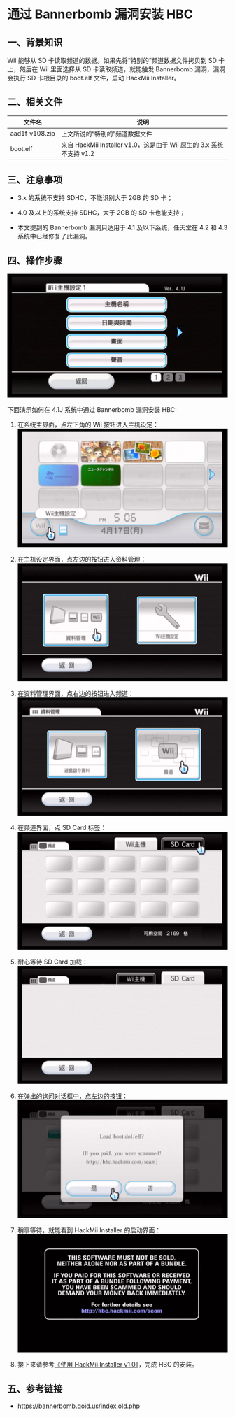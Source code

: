 # 通过 Bannerbomb 漏洞安装 HBC


## 一、背景知识

Wii 能够从 SD 卡读取频道的数据。如果先将“特别的”频道数据文件拷贝到 SD 卡上，然后在 Wii 里面选择从 SD 卡读取频道，就能触发 Bannerbomb 漏洞，漏洞会执行 SD 卡根目录的 boot.elf 文件，启动 HackMii Installer。


## 二、相关文件

| 文件名 | 说明 |
| --- | --- |
| aad1f_v108.zip | 上文所说的“特别的”频道数据文件 |
| boot.elf | 来自 HackMii Installer v1.0，这是由于 Wii 原生的 3.x 系统不支持 v1.2 |


## 三、注意事项

- 3.x 的系统不支持 SDHC，不能识别大于 2GB 的 SD 卡；

- 4.0 及以上的系统支持 SDHC，大于 2GB 的 SD 卡也能支持；

- 本文提到的 Bannerbomb 漏洞只适用于 4.1 及以下系统，任天堂在 4.2 和 4.3 系统中已经修复了此漏洞。


## 四、操作步骤

![](./bbv1-4.1j.png)

下面演示如何在 4.1J 系统中通过 Bannerbomb 漏洞安装 HBC:

1. 在系统主界面，点左下角的 Wii 按钮进入主机设定：
  ![](./bbv1-to-wii-options.png)

2. 在主机设定界面，点左边的按钮进入资料管理：
  ![](./bbv1-to-data-management.png)

3. 在资料管理界面，点右边的按钮进入频道：
  ![](./bbv1-to-channels.png)

4. 在频道界面，点 SD Card 标签：
  ![](./bbv1-to-sd-card.png)

5. 耐心等待 SD Card 加载：
  ![](./bbv1-wait-sd-card.png)

6. 在弹出的询问对话框中，点左边的按钮：
  ![](./bbv1-load-boot.png)

7. 稍事等待，就能看到 HackMii Installer 的启动界面：
  ![](./bbv1-hackmii-installer.png)

8. 接下来请参考[《使用 HackMii Installer v1.0》](../hackmii-installer-v1.0/README.md)，完成 HBC 的安装。

## 五、参考链接

- <https://bannerbomb.qoid.us/index.old.php>
